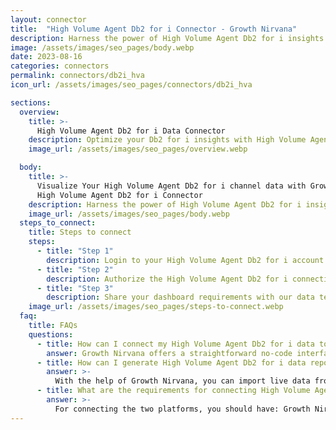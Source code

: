 ```yaml
---
layout: connector
title:  "High Volume Agent Db2 for i Connector - Growth Nirvana"
description: Harness the power of High Volume Agent Db2 for i insights integrated into Looker Studio for strategic database management decisions.
image: /assets/images/seo_pages/body.webp
date: 2023-08-16
categories: connectors
permalink: connectors/db2i_hva
icon_url: /assets/images/seo_pages/connectors/db2i_hva

sections:
  overview:
    title: >-
      High Volume Agent Db2 for i Data Connector
    description: Optimize your Db2 for i insights with High Volume Agent Db2 for i integration. Seamlessly merge Db2 for i data from the high volume agent with Looker Studio's analytical capabilities, unlocking insights that drive database performance, optimization strategies, and operational excellence.
    image_url: /assets/images/seo_pages/overview.webp

  body:
    title: >-
      Visualize Your High Volume Agent Db2 for i channel data with Growth Nirvana's
      High Volume Agent Db2 for i Connector
    description: Harness the power of High Volume Agent Db2 for i insights integrated into Looker Studio for strategic database management decisions.
    image_url: /assets/images/seo_pages/body.webp
  steps_to_connect:
    title: Steps to connect
    steps:
      - title: "Step 1"
        description: Login to your High Volume Agent Db2 for i account
      - title: "Step 2"
        description: Authorize the High Volume Agent Db2 for i connection to send data to Growth Nirvana
      - title: "Step 3"
        description: Share your dashboard requirements with our data team. We will build the report for you.
    image_url: /assets/images/seo_pages/steps-to-connect.webp
  faq:
    title: FAQs
    questions:
      - title: How can I connect my High Volume Agent Db2 for i data to Google Data Studio/Looker Studio?
        answer: Growth Nirvana offers a straightforward no-code interface to connect to High Volume Agent Db2 for i data sources.
      - title: How can I generate High Volume Agent Db2 for i data reports in Looker Studio?
        answer: >-
          With the help of Growth Nirvana, you can import live data from High Volume Agent Db2 for i into Looker Studio. These data can be viewed in charts, tables, and dashboards to generate branded reports that can be shared instantly.
      - title: What are the requirements for connecting High Volume Agent Db2 for i and Looker Studio?
        answer: >-
          For connecting the two platforms, you should have: Growth Nirvana Account and High Volume Agent Db2 for i Ads Account
---
```

